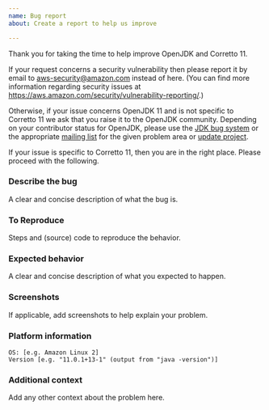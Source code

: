 ```yaml
---
name: Bug report
about: Create a report to help us improve

---
```


Thank you for taking the time to help improve OpenJDK and Corretto 11.

If your request concerns a security vulnerability then please report it by email to aws-security@amazon.com instead of here.
(You can find more information regarding security issues at https://aws.amazon.com/security/vulnerability-reporting/.)

Otherwise, if your issue concerns OpenJDK 11
and is not specific to Corretto 11
we ask that you raise it to the OpenJDK community.
Depending on your contributor status for OpenJDK,
please use the [JDK bug system](https://bugs.openjdk.java.net/) or
the appropriate [mailing list](http://mail.openjdk.java.net/mailman/listinfo)
for the given problem area or [update project](http://mail.openjdk.java.net/mailman/listinfo/jdk-updates-dev).

If your issue is specific to Corretto 11,
then you are in the right place.
Please proceed with the following.

### Describe the bug
A clear and concise description of what the bug is.

### To Reproduce
Steps and (source) code to reproduce the behavior.

### Expected behavior
A clear and concise description of what you expected to happen.

### Screenshots
If applicable, add screenshots to help explain your problem.

### Platform information
    OS: [e.g. Amazon Linux 2]
    Version [e.g. "11.0.1+13-1" (output from "java -version")]

### Additional context
Add any other context about the problem here.
